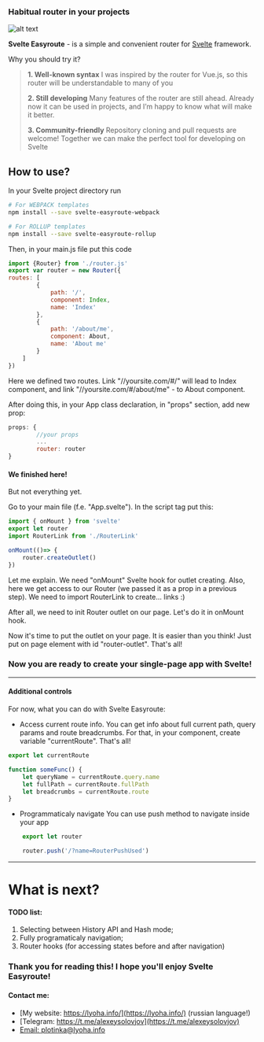 ### Habitual router in your projects


![alt text](https://lyoha.info/assets/images/svelte.png "Logo Title Text 1")


**Svelte Easyroute** - is a simple and convenient router for [Svelte](https://svelte.dev/) framework.

Why you should try it? 

>**1. Well-known syntax**
>I was inspired by the router for Vue.js, so this router will be understandable to many of you
>
>**2. Still developing**
>Many features of the router are still ahead. Already now it can be used in projects, and I’m happy to know what will make it better.
>
>**3. Community-friendly**
>Repository cloning and pull requests are welcome! Together we can make the perfect tool for developing on Svelte

## How to use?
In your Svelte project directory run 
```bash
# For WEBPACK templates
npm install --save svelte-easyroute-webpack

# For ROLLUP templates
npm install --save svelte-easyroute-rollup
```

Then, in your main.js file put this code
```javascript
import {Router} from './router.js'
export var router = new Router({
routes:	[
		{
			path: '/',
			component: Index,
			name: 'Index'
		},
		{
			path: '/about/me',
			component: About,
			name: 'About me'
		}
	]
})
```
Here we defined two routes. Link "//yoursite.com/#/" will lead to Index component, and link "//yoursite.com/#/about/me" - to About component. 

After doing this, in your App class declaration, in "props" section, add new prop:
```javascript
props: {
		//your props
		...
		router: router
}
```

#### We finished here!
But not everything yet.

Go to your main file (f.e. "App.svelte"). In the script tag put this:
```javascript 
import { onMount } from 'svelte'
export let router
import RouterLink from './RouterLink'

onMount(()=> {
	router.createOutlet()
})
```
Let me explain. 
We need "onMount" Svelte hook for outlet creating. Also, here we get access to our Router (we passed it as a prop in a previous step). 
We need to import RouterLink to create... links :)

After all, we need to init Router outlet on our page. Let's do it in onMount hook.

Now it's time to put the outlet on your page. 
It is easier than you think! Just put on page element with id "router-outlet". That's all!

### Now you are ready to create your single-page app with Svelte!
 
***

#### Additional controls

For now, what you can do with Svelte Easyroute:
* Access current route info. You can get info about full current path, query params and route breadcrumbs.
For that, in your component, create variable "currentRoute". That's all!
```javascript
export let currentRoute

function someFunc() {
    let queryName = currentRoute.query.name
    let fullPath = currentRoute.fullPath
    let breadcrumbs = currentRoute.route
}
```
* Programmaticaly navigate 
You can use push method to navigate inside your app
```javascript
    export let router

    router.push('/?name=RouterPushUsed')
```

***
# What is next?
#### TODO list: 
1. Selecting between History API and Hash mode;
2. Fully programaticaly navigation;
3. Router hooks (for accessing states before and after navigation)

### Thank you for reading this! I hope you'll enjoy Svelte Easyroute!

#### Contact me:
* [My website: https://lyoha.info/](https://lyoha.info/) (russian language!)
* [Telegram: https://t.me/alexeysolovjov](https://t.me/alexeysolovjov)
* [Email: plotinka@lyoha.info](mailto:plotinka@lyoha.info)